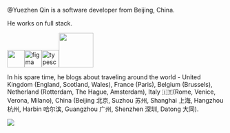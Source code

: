 @Yuezhen Qin is a software developer from Beijing, China.

He works on full stack.

<p align="left"><a href="https://www.gnu.org/software/bash/" target="_blank" rel="noreferrer"><img src="https://www.vectorlogo.zone/logos/gnu_bash/gnu_bash-icon.svg" width="40" height="40"/></a><a href="https://www.figma.com/" target="_blank" rel="noreferrer"><img src="https://www.vectorlogo.zone/logos/figma/figma-icon.svg" alt="figma" width="40" height="40"/></a><a href="https://www.typescriptlang.org/" target="_blank" rel="noreferrer"><img src="https://cdn.worldvectorlogo.com/logos/typescript.svg" alt="typescript" width="40" height="40"/></a><a><img src="https://www.vectorlogo.zone/logos/java/java-horizontal.svg" width="80"></a>
<!-- <img src="https://www.vectorlogo.zone/logos/linux/linux-icon.svg" alt="linux" width="40"/> -->
</p>



In his spare time, he blogs about traveling around the world - United Kingdom (England, Scotland, Wales), France (Paris), Belgium (Brussels), Netherland (Rotterdam, The Hague, Amsterdam), Italy 🇮🇹(Rome, Venice, Verona, Milano), China (Beijing 北京, Suzhou 苏州, Shanghai 上海, Hangzhou 杭州, Harbin 哈尔滨, Guangzhou 广州, Shenzhen 深圳, Datong 大同).

<!---
YuezhenQin/YuezhenQin is a ✨ special ✨ repository because its `README.md` (this file) appears on your GitHub profile.
You can click the Preview link to take a look at your changes.
--->

![](https://komarev.com/ghpvc/?username=YuezhenQin&color=ff69b4)
